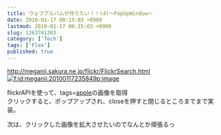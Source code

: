 ```yaml
---
title: ウェブアルバムが作りたい！！(4)〜PopUpWindow〜
date: 2010-01-17 00:15:03 +0900
lastmod: 2010-01-17 00:15:03 +0900
slug: 1263741303
category: ['Tech']
tags: ['Flex']
published: true
---
```




<p><a href="http://meganii.sakura.ne.jp/flickr/FlickrSearch.html">http://meganii.sakura.ne.jp/flickr/FlickrSearch.html</a><br />
<span itemscope itemtype="http://schema.org/Photograph"><a href="http://f.hatena.ne.jp/meganii/20100117235849" class="hatena-fotolife" itemprop="url"><img src="https://cdn-ak.f.st-hatena.com/images/fotolife/m/meganii/20100117/20100117235849.png" alt="f:id:meganii:20100117235849p:image" title="f:id:meganii:20100117235849p:image" class="hatena-fotolife" itemprop="image"></a></span></p><p>flickrAPIを使って、tags=<a class="keyword" href="http://d.hatena.ne.jp/keyword/apple">apple</a>の画像を取得<br />
クリックすると、ポップアップされ、closeを押すと閉じるところまでまで実装。</p><p>次は、クリックした画像を拡大させたいのでなんとか頑張るっ</p>

